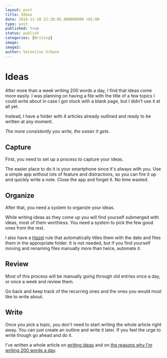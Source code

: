 ```yaml
---
layout: post
title: Ideas
date: 2018-11-30 22:28:05.000000000 +01:00
type: post
published: true
status: publish
categories: [Writing]
image:
image2:
author: Valentino Urbano
---
```


# Ideas

After more than a week writing 200 words a day, I find that ideas come more easily. I was planning on having a file with the title of a few topics I could write about in case I got stuck with a blank page, but I didn't use it at all yet.

Instead, I have a folder with 4 articles already outlined and ready to be written at any moment.

_The more consistently you write, the easier it gets._

## Capture

First, you need to set up a process to capture your ideas.

The easier place to do it is your smartphone since it's always with you. Use a simple app without lots of feature and distractions, so you can fire it up and quickly write a note. Close the app and forget it. No time wasted.

## Organize

After that, you need a system to organize your ideas.

While writing ideas as they come up you will find yourself submerged with ideas, most of them worthless. You need a system to pick the few good ones from the rest.

I also have a [Hazel][1] rule that automatically titles them with the date and files them in the appropriate folder. It is not needed, but if you find yourself moving and renaming files manually more than twice, automate it.

## Review

Most of this process will be manually going through old entries once a day, or once a week and review them.

Go back and keep track of the recurring ones and the ones you would most like to write about.

## Write

Once you pick a topic, you don't need to start writing the whole article right away. You can just create an outline and write it later. If you feel the urge to write though go ahead and do it.

I've written a whole article on [writing ideas][2] and on [the reasons why I'm writing 200 words a day][3].

[1]: https://www.noodlesoft.com/
[2]: https://200wordsaday.com/words/writing-ideas-325bf94d83d7ad3
[3]: https://200wordsaday.com/words/why-am-i-writing-200-words-a-day-965c00104fb0e96
